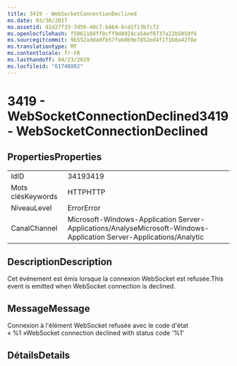 ```yaml
---
title: 3419 - WebSocketConnectionDeclined
ms.date: 03/30/2017
ms.assetid: d1d27f33-7d59-40c7-b464-6cd1f13b7c72
ms.openlocfilehash: f5061184ff8cff9d8924ca54ef0737a22b5059f6
ms.sourcegitcommit: 9b552addadfb57fab0b9e7852ed4f1f1b8a42f8e
ms.translationtype: MT
ms.contentlocale: fr-FR
ms.lasthandoff: 04/23/2019
ms.locfileid: "61748802"
---
```

# <a name="3419---websocketconnectiondeclined"></a><span data-ttu-id="5e35a-102">3419 - WebSocketConnectionDeclined</span><span class="sxs-lookup"><span data-stu-id="5e35a-102">3419 - WebSocketConnectionDeclined</span></span>
## <a name="properties"></a><span data-ttu-id="5e35a-103">Properties</span><span class="sxs-lookup"><span data-stu-id="5e35a-103">Properties</span></span>  
  
|||  
|-|-|  
|<span data-ttu-id="5e35a-104">Id</span><span class="sxs-lookup"><span data-stu-id="5e35a-104">ID</span></span>|<span data-ttu-id="5e35a-105">3419</span><span class="sxs-lookup"><span data-stu-id="5e35a-105">3419</span></span>|  
|<span data-ttu-id="5e35a-106">Mots clés</span><span class="sxs-lookup"><span data-stu-id="5e35a-106">Keywords</span></span>|<span data-ttu-id="5e35a-107">HTTP</span><span class="sxs-lookup"><span data-stu-id="5e35a-107">HTTP</span></span>|  
|<span data-ttu-id="5e35a-108">Niveau</span><span class="sxs-lookup"><span data-stu-id="5e35a-108">Level</span></span>|<span data-ttu-id="5e35a-109">Error</span><span class="sxs-lookup"><span data-stu-id="5e35a-109">Error</span></span>|  
|<span data-ttu-id="5e35a-110">Canal</span><span class="sxs-lookup"><span data-stu-id="5e35a-110">Channel</span></span>|<span data-ttu-id="5e35a-111">Microsoft-Windows-Application Server-Applications/Analyse</span><span class="sxs-lookup"><span data-stu-id="5e35a-111">Microsoft-Windows-Application Server-Applications/Analytic</span></span>|  
  
## <a name="description"></a><span data-ttu-id="5e35a-112">Description</span><span class="sxs-lookup"><span data-stu-id="5e35a-112">Description</span></span>  
 <span data-ttu-id="5e35a-113">Cet événement est émis lorsque la connexion WebSocket est refusée.</span><span class="sxs-lookup"><span data-stu-id="5e35a-113">This event is emitted when WebSocket connection is declined.</span></span>  
  
## <a name="message"></a><span data-ttu-id="5e35a-114">Message</span><span class="sxs-lookup"><span data-stu-id="5e35a-114">Message</span></span>  
 <span data-ttu-id="5e35a-115">Connexion à l'élément WebSocket refusée avec le code d'état « %1 »</span><span class="sxs-lookup"><span data-stu-id="5e35a-115">WebSocket connection declined with status code '%1'</span></span>  
  
## <a name="details"></a><span data-ttu-id="5e35a-116">Détails</span><span class="sxs-lookup"><span data-stu-id="5e35a-116">Details</span></span>
